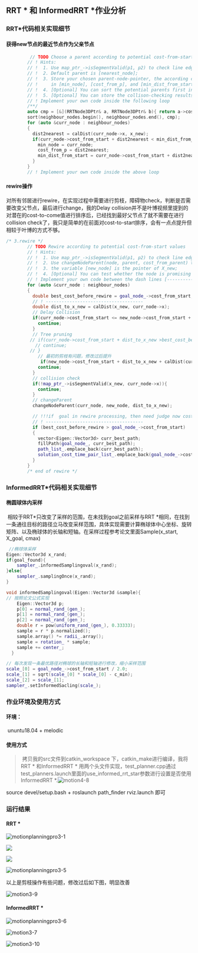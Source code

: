 ## RRT * 和 InformedRRT *作业分析

### RRT*代码相关实现细节

#### 获得new节点的最近节点作为父亲节点

```c++
	     // TODO Choose a parent according to potential cost-from-start values
        // ! Hints:
        // !  1. Use map_ptr_->isSegmentValid(p1, p2) to check line edge validity;
        // !  2. Default parent is [nearest_node];
        // !  3. Store your chosen parent-node-pointer, the according cost-from-parent and cost-from-start
        // !     in [min_node], [cost_from_p], and [min_dist_from_start], respectively;
        // !  4. [Optional] You can sort the potential parents first in increasing order by cost-from-start value;
        // !  5. [Optional] You can store the collison-checking results for later usage in the Rewire procedure.
        // ! Implement your own code inside the following loop
        /**/
        auto cmp = [&](RRTNode3DPtr& a, RRTNode3DPtr& b){ return a->cost_from_start < b->cost_from_start; };
        sort(neighbour_nodes.begin(), neighbour_nodes.end(), cmp);
        for (auto &curr_node : neighbour_nodes)
        {
          dist2nearest = calDist(curr_node->x, x_new);
          if(curr_node->cost_from_start + dist2nearest < min_dist_from_start && map_ptr_->isSegmentValid(curr_node->x, x_new)){
            min_node = curr_node;
            cost_from_p = dist2nearest;
            min_dist_from_start = curr_node->cost_from_start + dist2nearest;
          }
        }
        // ! Implement your own code inside the above loop
```

#### rewire操作

​	对所有邻居进行rewire，在实现过程中需要进行剪枝，障碍物check，判断是否需要改变父节点，最后进行change，我的Delay collision并不是叶博视频里提到的对潜在的cost-to-come值进行排序后，已经找到最好父节点了就不需要在进行collision check了，我只是简单的在前面对cost-to-start排序，会有一点点提升但相较于叶博的方式不够。

```c++
/* 3.rewire */
        // TODO Rewire according to potential cost-from-start values
        // ! Hints:
        // !  1. Use map_ptr_->isSegmentValid(p1, p2) to check line edge validity;
        // !  2. Use changeNodeParent(node, parent, cost_from_parent) to change a node's parent;
        // !  3. the variable [new_node] is the pointer of X_new;
        // !  4. [Optional] You can test whether the node is promising before checking edge collison.
        // ! Implement your own code between the dash lines [--------------] in the following loop
        for (auto &curr_node : neighbour_nodes)
        {
          double best_cost_before_rewire = goal_node_->cost_from_start;
          // ! -------------------------------------
          double dist_to_x_new = calDist(x_new, curr_node->x);
          // Delay Collision 
          if(curr_node->cost_from_start <= new_node->cost_from_start + dist_to_x_new){
            continue;
          }
          // Tree pruning
         // if(curr_node->cost_from_start + dist_to_x_new >best_cost_before_rewire){
           // continue;
         // }
            // 最初的剪枝有问题，修改过后提升
             if(new_node->cost_from_start + dist_to_x_new + calDist(curr_node->x, goal_node_->x) >=best_cost_before_rewire){
            continue;
          }
          // collision check
          if(!map_ptr_->isSegmentValid(x_new, curr_node->x)){
            continue;
          }
          // changeParent
          changeNodeParent(curr_node, new_node, dist_to_x_new);

          // !!!if  goal in rewire processing, then need judge now cost to goal whether is best after rewire!!!  
          // ! -------------------------------------
          if (best_cost_before_rewire > goal_node_->cost_from_start)
          {
            vector<Eigen::Vector3d> curr_best_path;
            fillPath(goal_node_, curr_best_path);
            path_list_.emplace_back(curr_best_path);
            solution_cost_time_pair_list_.emplace_back(goal_node_->cost_from_start, (ros::Time::now() - rrt_start_time).toSec());
          }
        }
        /* end of rewire */
```

### InformedRRT*代码相关实现细节

#### 椭圆球体内采样

​	相较于RRT*只改变了采样的范围，在未找到goal之前采样与RRT *相同，在找到一条通往目标的路径立马改变采样范围，具体实现需要计算椭球体中心坐标、旋转矩阵、以及椭球体的长轴和短轴。在采样过程参考论文里面Sample(x_start, X_goal, cmax)

```c++
 //椭球体采样
Eigen::Vector3d x_rand;
if(goal_found){
    sampler_.informedSamplingoval(x_rand);
}else{
    sampler_.samplingOnce(x_rand);
}  
```

```c++
void informedSamplingoval(Eigen::Vector3d &sample){
// 按照论文公式实现
    Eigen::Vector3d p;
    p[0] = normal_rand_(gen_);
    p[1] = normal_rand_(gen_);
    p[2] = normal_rand_(gen_);
    double r = pow(uniform_rand_(gen_), 0.33333);
    sample = r * p.normalized();
    sample.array() *= radii_.array();
    sample = rotation_ * sample;
    sample += center_;
  }
```

```c++
// 每次发现一条最优路径对椭球的长轴和短轴进行修改，缩小采样范围	 
scale_[0] = goal_node_->cost_from_start / 2.0;
scale_[1] = sqrt(scale_[0] * scale_[0] - c_min);
scale_[2] = scale_[1];
sampler_.setInformedSacling(scale_);
```

### 作业环境及使用方式

#### 环境：

​	ununtu18.04 + melodic 

#### 使用方式

> ​	拷贝我的src文件到catkin_workspace 下，catkin_make进行编译，我将RRT * 和InformedRRT * 用两个头文件实现，test_planner.cpp通过test_planners.launch里面的use_informed_rrt_star参数进行设置是否使用InformedRRT *.![motion4-8](pictures/motion4-8.png)

source devel/setup.bash + roslaunch path_finder rviz.launch 即可

### 运行结果

#### RRT *

![motionplanningpro3-1](pictures/motionplanningpro3-1.png)

![](pictures/motionplanningpro3-2.png)

![](pictures/motionplanningpro3-4.png)

![motionplanningpro3-5](pictures/motionplanningpro3-5.png)

以上是剪枝操作有些问题，修改过后如下图，明显改善

![motion3-9](pictures/motion3-9.png)

#### InformedRRT *

![motionplanningpro3-6](pictures/motionplanningpro3-6.png)

![motion3-7](pictures/motion3-7.png)

![motion3-10](pictures/motion3-10.png)